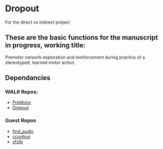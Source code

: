 # Dropout
For the direct vs indirect project


## These are the basic functions for the manuscript in progress, working title:
Premotor network exploration and reinforcement during practice of a stereotyped, learned motor action.


## Dependancies

### WAL# Repos:
* [PreMotor](https://github.com/WALIII/PreMotor)
* [Dropout](https://github.com/WALIII/Dropout)

### Guest Repos
* [find_audio](https://github.com/gardner-lab/find-audio)
* [ccontour](https://github.com/nathanntg/ccontour)
* [zfztb](https://github.com/jmarkow/zftftb)
